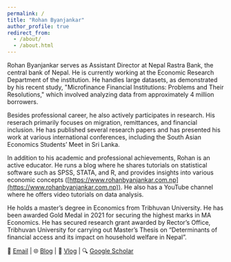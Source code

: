 ```yaml
---
permalink: /
title: "Rohan Byanjankar"
author_profile: true
redirect_from: 
  - /about/
  - /about.html
---
```


Rohan Byanjankar serves as Assistant Director at Nepal Rastra Bank, the central bank of Nepal. He is currently working at the Economic Research Department of the institution. He handles large datasets, as demonstrated by his recent study, "Microfinance Financial Institutions: Problems and Their Resolutions," which involved analyzing data from approximately 4 million borrowers.

Besides professional career, he also actively participates in research. His reserach primarily focuses on migration, remittances, and financial inclusion. He has published several research papers and has presented his work at various international conferences, including the South Asian Economics Students’ Meet in Sri Lanka.

In addition to his academic and professional achievements, Rohan is an active educator. He runs a blog where he shares tutorials on statistical software such as SPSS, STATA, and R, and provides insights into various economic concepts ([https://www.rohanbyanjankar.com.np](https://www.rohanbyanjankar.com.np)). He also has a YouTube channel where he offers video tutorials on data analysis.

He holds a master’s degree in Economics from Tribhuvan University. He has been awarded Gold Medal in 2021 for securing the highest marks in MA Economics. He has secured research grant awarded by Rector’s Office, Tribhuvan University for carrying out Master’s Thesis on “Determinants of financial access and its impact on household welfare in Nepal”.

📧 [Email](mailto:rohanbjkr@gmail.com) \| 🌐 [Blog](http://www.rohanbyanjankar.com.np) \| 🎥 [Vlog](https://www.youtube.com/@RohanB) \| 🔍 [Google Scholar](https://scholar.google.com/citations?user=HLkbYnMAAAAJ&hl)


